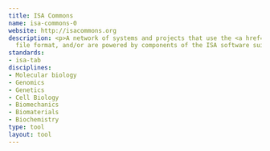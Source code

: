 ```yaml
---
title: ISA Commons
name: isa-commons-0
website: http://isacommons.org
description: <p>A network of systems and projects that use the <a href="http://www.dcc.ac.uk/resources/metadata-standards/isa-tab">ISA-Tab</a>
  file format, and/or are powered by components of the ISA software suite.</p>
standards:
- isa-tab
disciplines:
- Molecular biology
- Genomics
- Genetics
- Cell Biology
- Biomechanics
- Biomaterials
- Biochemistry
type: tool
layout: tool
---
```


